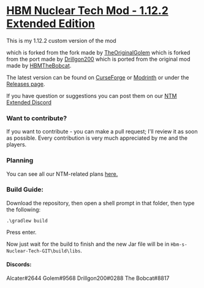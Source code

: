 # <u>**HBM Nuclear Tech Mod - 1.12.2 Extended Edition**</u>

This is my 1.12.2 custom version of the mod

which is forked from the fork made by [TheOriginalGolem](https://github.com/TheOriginalGolem/Hbm-s-Nuclear-Tech-GIT)
which is forked from the port made by [Drillgon200](https://github.com/Drillgon200/Hbm-s-Nuclear-Tech-GIT)
which is ported from the original mod made by [HBMTheBobcat](https://github.com/HbmMods/Hbm-s-Nuclear-Tech-GIT).


The latest version can be found on [CurseForge](https://www.curseforge.com/minecraft/mc-mods/hbms-nuclear-tech-mod-extended-edition) or [Modrinth](https://modrinth.com/mod/ntm-extended) or under the [Releases page](https://github.com/Alcatergit/Hbm-s-Nuclear-Tech-GIT/releases).

If you have question or suggestions you can post them on our [NTM Extended Discord](https://discord.gg/Auq95eCEtD)

### **Want to contribute?**

If you want to contribute - you can make a pull request; I'll review it as soon as possible.
Every contribution is very much appreciated by me and the players.

### **Planning**

You can see all our NTM-related plans [here.](https://github.com/users/TheSlize/projects/2/views/1)

### **Build Guide:**

Download the repository, then open a shell prompt in that folder, then type the following:

`.\gradlew build`

Press enter.

Now just wait for the build to finish and the new Jar file will be in `Hbm-s-Nuclear-Tech-GIT\build\libs`.


#### Discords:

Alcater#2644
Golem#9568
Drillgon200#0288
The Bobcat#8817
